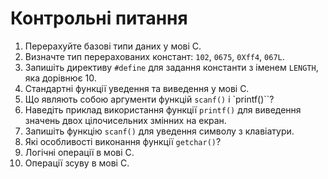 # Контрольні питання

1. Перерахуйте базові типи даних у мові С.
1. Визначте тип перерахованих констант: `102`, `0675`, `0Xff4`, `067L`.
1. Запишіть директиву `#define` для задання константи з іменем `LENGTH`, яка дорівнює 10.
1. Стандартні функції уведення та виведення у мові С.
1. Що являють собою аргументи функцій `scanf()` і `printf()``?
1. Наведіть приклад використання функції `printf()` для виведення значень двох цілочисельних змінних на екран.
1. Запишіть функцію `scanf()` для уведення символу з клавіатури.
1. Які особливості виконання функції `getchar()`?
1. Логічні операції в мові С.
1. Операції зсуву в мові С.
